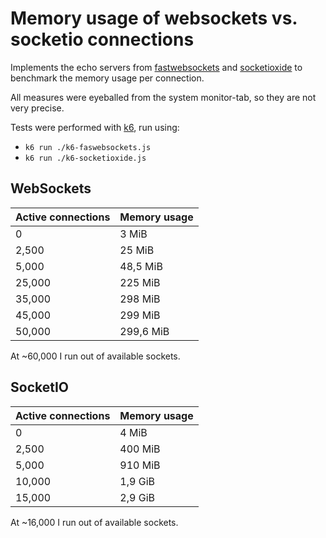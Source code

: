 # Memory usage of websockets vs. socketio connections

Implements the echo servers from [fastwebsockets](https://github.com/denoland/fastwebsockets) and [socketioxide](https://github.com/Totodore/socketioxide) to benchmark the memory usage per connection.

All measures were eyeballed from the system monitor-tab, so they are not very precise.

Tests were performed with [k6](https://k6.io/), run using:

- `k6 run ./k6-faswebsockets.js`
- `k6 run ./k6-socketioxide.js`

## WebSockets

| Active connections | Memory usage |
|--------------------|--------------|
| 0                  | 3 MiB        |
| 2,500              | 25 MiB       |
| 5,000              | 48,5 MiB     |
| 25,000             | 225 MiB      |
| 35,000             | 298 MiB      |
| 45,000             | 299 MiB      |
| 50,000             | 299,6 MiB    |

At ~60,000 I run out of available sockets.

## SocketIO

| Active connections | Memory usage |
|--------------------|--------------|
| 0                  | 4 MiB        |
| 2,500              | 400 MiB      |
| 5,000              | 910 MiB      |
| 10,000             | 1,9 GiB      |
| 15,000             | 2,9 GiB      |

At ~16,000 I run out of available sockets.
